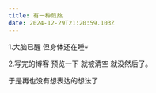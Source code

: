 ```yaml
---
title: 有一种煎熬
date: 2024-12-29T21:20:59.103Z
---
```


1.大脑已醒 但身体还在睡💀

2.写完的博客 预览一下 就被清空 就没然后了。

于是再也没有想表达的想法了
